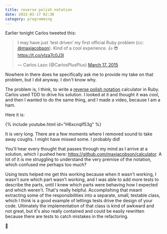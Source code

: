 ```yaml
---
title: reverse polish notation
date: 2015-03-17 02:30
category: programming
---
```


Earlier tonight Carlos tweeted this:

<blockquote class="twitter-tweet" lang="en"><p>I may have just ‘test driven’ my first official Ruby problem (cc: <a href="https://twitter.com/maxjacobson">@maxjacobson</a>).&#10;&#10;Kind of a cool experience. 👍 😎&#10;&#10;<a href="https://t.co/vIza7c0J3I">https://t.co/vIza7c0J3I</a></p>&mdash; Carlos Lazo (@CarlosPlusPlus) <a href="https://twitter.com/CarlosPlusPlus/status/577669474960195584">March 17, 2015</a></blockquote>

Nowhere in there does he specifically ask me to provide my take on that problem,
but I did anyway. I don't know why.

The problem is, I think, to write a [reverse polish notation][1] calculator in
Ruby. Carlos used TDD to drive his solution. I looked at it and thought it was
cool, and then I wanted to do the same thing, and I made a video, because I am a
ham.

[1]: http://en.wikipedia.org/wiki/Reverse_Polish_notation

Here it is:

{% include youtube.html id="H6xcnqlf53g" %}

It is very long. There are a few moments where I removed sound to take away
coughs. I might have missed some. I probably did!

You'll hear every thought that passes through my mind as I arrive at a solution,
which I pushed here: <https://github.com/maxjacobson/calculator>. A lot of it is
me struggling to understand the very premise of the notation, which confused me
perhaps too much?

Using tests helped me get this working because when it wasn't working, I wasn't
sure which part wasn't working, and I was able to add more tests to describe the
parts, until I knew which parts were behaving how I expected and which weren't.
That's really helpful. Accomplishing that meant extracting some of the
responsibilities into a separate, small, testable class, which I think is a good
example of lettings tests drive the design of your code. Ultimately the
implementation of that class is kind of awkward and not great, but it's also
really contained and could be easily rewritten because there are tests to catch
mistakes in the refactoring.

:leaves:
